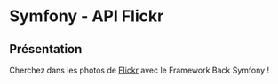 # Symfony - API Flickr
## Présentation
Cherchez dans les photos de [Flickr](https://www.flickr.com/explore) avec le Framework Back Symfony !
